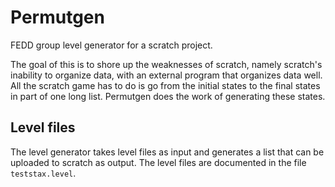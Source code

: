 # Permutgen

FEDD group level generator for a scratch project.

The goal of this is to shore up the weaknesses of scratch, namely
scratch's inability to organize data, with an external program that
organizes data well. All the scratch game has to do is go from the initial
states to the final states in part of one long list. Permutgen does 
the work of generating these states.

## Level files

The level generator takes level files as input and generates a list
that can be uploaded to scratch as output. The level files are documented
in the file `teststax.level`.
